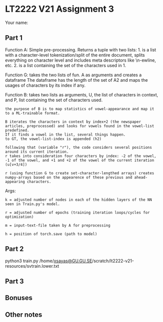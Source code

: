 # LT2222 V21 Assignment 3

Your name:

## Part 1
Function A: Simple pre-processing. 
	Returns a tuple with two lists: 
		1. is a list with a character-level tokenization/split of the entire document, splits everything on character level and includes meta descriptors like \n-ewline, etc.
		2. is a list containing the set of the characters used in 1. 

Function G:
	takes the two lists of fun. A as arguments and creates a dataframe
	The dataframe has the length of the set of A2 and maps the usages of characters by its index if any.


Function B:
	takes two lists as arguments, U, the list of characters in context, and P, list containing the set of characters used.

	the purpose of B is to map statistics of vowel-appearance and map it to a ML-trainable format.

	B iterates the characters in context by index+2 (the newspaper articles, preprocessed) and looks for vowels found in the vowel-list predefined.
	If it finds a vowel in the list, several things happen.
	to GT, the vowel-list-index is appended (h2)

	following that (variable "r"), the code considers several positions around its current iteration.
	r takes into consideration four characters by index: -2 of the vowel, -1 of the vowel, and +1 and +2 of the vowel of the current iteration (u[v+3/4])

	r (using function G to create set-character-lengthed arrays) creates numpy-arrays based on the appearence of these previous and ahead-appearing characters. 

Args:

	k = adjusted number of nodes in each of the hidden layers of the NN seen in Train.py's model.

	r = adjusted number of epochs (training iteration loops/cycles for optimization)

	m = input-text-file taken by A for preprocessing

	h = position of torch.save (path to model)


## Part 2


 python3 train.py /home/xsayas@GU.GU.SE/scratch/lt2222-v21-resources/svtrain.lower.txt

## Part 3

## Bonuses

## Other notes
